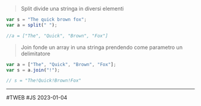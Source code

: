 > Split divide una stringa in diversi elementi
```js
var s = "The quick brown fox";
var a = split(" ");

//a = ["The", "Quick", "Brown", "Fox"]

```

> Join fonde un array in una stringa prendendo come parametro un delimitatore
```js
var a = ["The", "Quick", "Brown", "Fox"];
var s = a.join("!");

// s = "The!Quick!Brown!Fox"

```

---
#TWEB #JS 2023-01-04